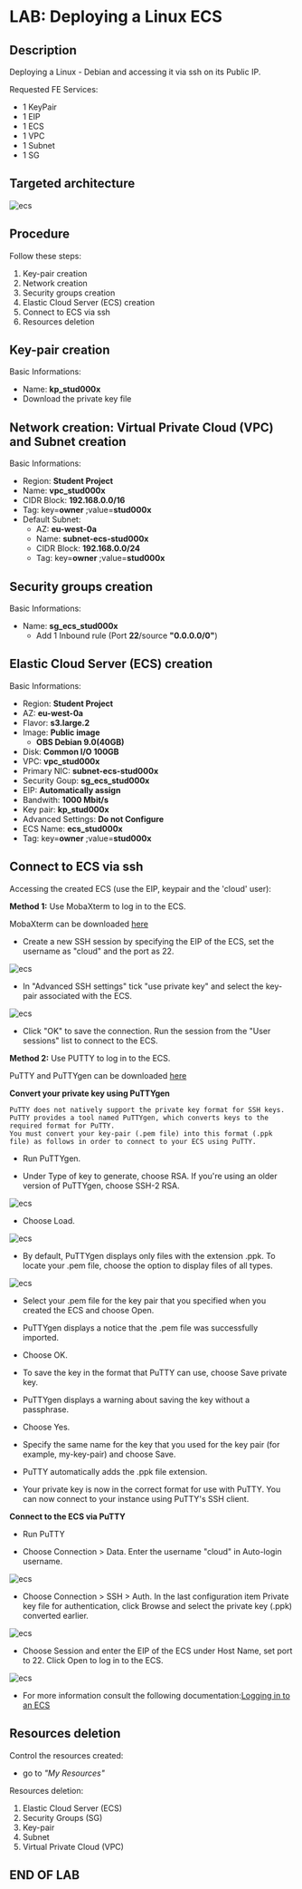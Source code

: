 # LAB: Deploying a Linux ECS

## Description

Deploying a Linux - Debian and accessing it via ssh on its Public IP.

Requested FE Services:
* 1 KeyPair
* 1 EIP
* 1 ECS
* 1 VPC
* 1 Subnet
* 1 SG

## Targeted architecture 
![ecs](images/ecs_lin.png)

## Procedure

Follow these steps:
1. Key-pair creation
2. Network creation
3. Security groups creation
4. Elastic Cloud Server (ECS) creation
5. Connect to ECS via ssh
6. Resources deletion
 

## Key-pair creation

Basic Informations:
* Name: **kp_stud000x**
* Download the private key file

## Network creation: Virtual Private Cloud (VPC) and Subnet creation 

Basic Informations:
* Region: **Student Project**
* Name: **vpc_stud000x**
* CIDR Block: **192.168.0.0/16**
* Tag: key=**owner** ;value=**stud000x**
* Default Subnet: 
  * AZ: **eu-west-0a**
  * Name: **subnet-ecs-stud000x**
  * CIDR Block: **192.168.0.0/24**
  * Tag: key=**owner** ;value=**stud000x**  


## Security groups creation

Basic Informations:
* Name: **sg_ecs_stud000x**
  * Add  1 Inbound rule (Port **22**/source **"0.0.0.0/0"**)

  
## Elastic Cloud Server (ECS) creation

Basic Informations:
* Region: **Student Project**
* AZ: **eu-west-0a**
* Flavor: **s3.large.2**
* Image: **Public image**
  * **OBS Debian 9.0(40GB)**
* Disk: **Common I/O 100GB**
* VPC: **vpc_stud000x**
* Primary NIC: **subnet-ecs-stud000x**
* Security Goup: **sg_ecs_stud000x**
* EIP: **Automatically assign**
* Bandwith: **1000 Mbit/s**
* Key pair: **kp_stud000x**
* Advanced Settings: **Do not Configure**
* ECS Name: **ecs_stud000x**
* Tag: key=**owner** ;value=**stud000x**

## Connect to ECS via ssh

Accessing the created ECS (use the EIP, keypair and the 'cloud' user): 

**Method 1:** Use MobaXterm to log in to the ECS.

MobaXterm can be downloaded [here](https://mobaxterm.mobatek.net/download.html)

* Create a new SSH session by specifying the EIP of the ECS, set the username as "cloud" and the port as 22.

![ecs](images/mobaxterm1.png)

* In "Advanced SSH settings" tick "use private key" and select the key-pair associated with the ECS. 

![ecs](images/mobaxterm2.png)

* Click "OK" to save the connection.  Run the session from the "User sessions" list to connect to the ECS.



**Method 2:** Use PUTTY to log in to the ECS.

PuTTY and PuTTYgen can be downloaded [here](https://www.chiark.greenend.org.uk/~sgtatham/putty/latest.html)

**Convert your private key using PuTTYgen**

    PuTTY does not natively support the private key format for SSH keys.
    PuTTY provides a tool named PuTTYgen, which converts keys to the required format for PuTTY.
    You must convert your key-pair (.pem file) into this format (.ppk file) as follows in order to connect to your ECS using PuTTY. 

* Run PuTTYgen. 

* Under Type of key to generate, choose RSA. If you're using an older version of PuTTYgen, choose SSH-2 RSA. 
 
![ecs](images/puttygen1.png)

* Choose Load. 

![ecs](images/puttygen2.png)

* By default, PuTTYgen displays only files with the extension .ppk. To locate your .pem file, choose the option to display files of all types.
 
![ecs](images/puttygen3.png)

* Select your .pem file for the key pair that you specified when you created the ECS and choose Open. 


* PuTTYgen displays a notice that the .pem file was successfully imported.

* Choose OK.

* To save the key in the format that PuTTY can use, choose Save private key.

* PuTTYgen displays a warning about saving the key without a passphrase. 

* Choose Yes. 

* Specify the same name for the key that you used for the key pair (for example, my-key-pair) and choose Save.

* PuTTY automatically adds the .ppk file extension.

* Your private key is now in the correct format for use with PuTTY. You can now connect to your instance using PuTTY's SSH client. 


**Connect to the ECS via PuTTY**

* Run PuTTY

* Choose Connection > Data. Enter the username "cloud" in Auto-login username.

![ecs](images/putty1.png)

* Choose Connection > SSH > Auth. In the last configuration item Private key file for authentication, click Browse and select the private key (.ppk) converted earlier.

![ecs](images/putty2.png)

* Choose Session and enter the EIP of the ECS under Host Name, set port to 22.  Click Open to log in to the ECS.

![ecs](images/putty3.png)

* For more information consult the following documentation:[Logging in to an ECS](https://docs.prod-cloud-ocb.orange-business.com/en-us/usermanual/ecs/en-us_topic_0092494193.html)


## Resources deletion
Control the resources created:
* go to *"My Resources"*

Resources deletion:
1. Elastic Cloud Server (ECS)
2. Security Groups (SG)
3. Key-pair
4. Subnet
5. Virtual Private Cloud (VPC)

## END  OF  LAB

